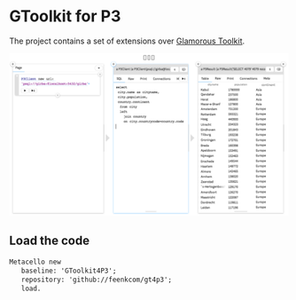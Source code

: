 # GToolkit for P3

The project contains a set of extensions over [Glamorous Toolkit](https://github.com/feenkcom/gtoolkit).

![Writing queries in Inspecdor](doc/gt-inspector-p3-query.png "Writing queries in Inspecdor")

## Load the code

```
Metacello new
   baseline: 'GToolkit4P3';
   repository: 'github://feenkcom/gt4p3';
   load.
```
